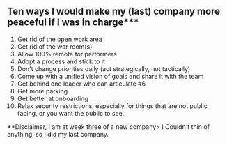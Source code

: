 ## Ten ways I would make my (last) company more peaceful if I was in charge***
1. Get rid of the open work area
2. Get rid of the war room(s)
3. Allow 100% remote for performers
4. Adopt a process and stick to it
5. Don't change priorities daily (act strategically, not tactically) 
6. Come up with a unified vision of goals and share it with the team 
7. Get behind one leader who can articulate #6 
8. Get more parking 
9. Get better at onboarding 
10. Relax security restrictions, especially for things that are not public facing, or you want the public to see. 

**Disclaimer, I am at week three of a new company> I Couldn't thin of anything, so I did my last company. 
